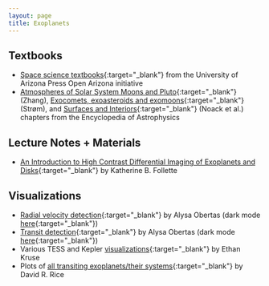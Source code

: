 ```yaml
---
layout: page
title: Exoplanets
---
```


## Textbooks
- [Space science textbooks](https://open.uapress.arizona.edu/projects/project-collection/spacescience?collectionOrder=spacescience){:target="_blank"} from the University of Arizona Press Open Arizona initiative
- [Atmospheres of Solar System Moons and Pluto](https://arxiv.org/abs/2410.04595){:target="_blank"} (Zhang), [Exocomets, exoasteroids and exomoons](https://arxiv.org/abs/2410.06248){:target="_blank"} (Strøm), and [Surfaces and Interiors](https://arxiv.org/abs/2410.08055){:target="_blank"} (Noack et al.) chapters from the Encyclopedia of Astrophysics

## Lecture Notes + Materials
- [An Introduction to High Contrast Differential Imaging of Exoplanets and Disks](https://arxiv.org/abs/2308.01354){:target="_blank"} by Katherine B. Follette

## Visualizations
- [Radial velocity detection](https://upload.wikimedia.org/wikipedia/commons/c/cd/Radial_velocity_doppler_spectroscopy.gif){:target="_blank"} by Alysa Obertas (dark mode [here](https://upload.wikimedia.org/wikipedia/commons/c/c8/Exoplanet_radial_velocity_doppler_spectroscopy_dark.gif){:target="_blank"})
- [Transit detection](https://upload.wikimedia.org/wikipedia/commons/8/88/Exoplanet_transit_method.gif){:target="_blank"} by Alysa Obertas (dark mode [here](https://twitter.com/AstroAlysa/status/1546862374564528129){:target="_blank"})
- Various TESS and Kepler [visualizations](https://www.ethankruse.com/dataviz.php){:target="_blank"} by Ethan Kruse
- Plots of [all transiting exoplanets/their systems](https://davidrrice.github.io/ExoSystemPlot/exoplanetplots.html){:target="_blank"} by David R. Rice